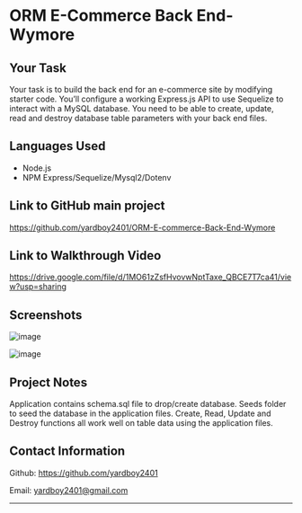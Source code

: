 # ORM E-Commerce Back End-Wymore

## Your Task

Your task is to build the back end for an e-commerce site by modifying starter code. You’ll configure a working Express.js API to use Sequelize to interact with a MySQL database. You need to be able to create, update, read and destroy database table parameters with your back end files.

## Languages Used

- Node.js
- NPM Express/Sequelize/Mysql2/Dotenv

## Link to GitHub main project

https://github.com/yardboy2401/ORM-E-commerce-Back-End-Wymore

## Link to Walkthrough Video

https://drive.google.com/file/d/1MO61zZsfHvovwNptTaxe_QBCE7T7ca41/view?usp=sharing

## Screenshots

![image](https://user-images.githubusercontent.com/85953688/146309905-f5e12b66-7454-4663-ac75-7369acbd64d1.png)

![image](https://user-images.githubusercontent.com/85953688/146309970-4755932d-bf31-4e6e-929f-b960a6dd6a29.png)

## Project Notes

Application contains schema.sql file to drop/create database. Seeds folder to seed the database in the application files. Create, Read, Update and Destroy functions all work well on table data using the application files.

## Contact Information
Github: https://github.com/yardboy2401

Email: yardboy2401@gmail.com

- - - -
